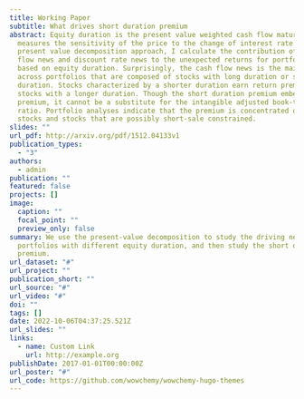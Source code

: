 ```yaml
---
title: Working Paper
subtitle: What drives short duration premium
abstract: Equity duration is the present value weighted cash flow maturity. It
  measures the sensitivity of the price to the change of interest rate. Using a
  present value decomposition approach, I calculate the contribution of cash
  flow news and discount rate news to the unexpected returns for portfolios
  based on equity duration. Surprisingly, the cash flow news is the main driver
  across portfolios that are composed of stocks with long duration or short
  duration. Stocks characterized by a shorter duration earn return premium over
  stocks with a longer duration. Though the short duration premium embeds value
  premium, it cannot be a substitute for the intangible adjusted book-to-market
  ratio. Portfolio analyses indicate that the premium is concentrated on small
  stocks and stocks that are possibly short-sale constrained.
slides: ""
url_pdf: http://arxiv.org/pdf/1512.04133v1
publication_types:
  - "3"
authors:
  - admin
publication: ""
featured: false
projects: []
image:
  caption: ""
  focal_point: ""
  preview_only: false
summary: We use the present-value decomposition to study the driving news of
  portfolios with different equity duration, and then study the short duration
  premium.
url_dataset: "#"
url_project: ""
publication_short: ""
url_source: "#"
url_video: "#"
doi: ""
tags: []
date: 2022-10-06T04:37:25.521Z
url_slides: ""
links:
  - name: Custom Link
    url: http://example.org
publishDate: 2017-01-01T00:00:00Z
url_poster: "#"
url_code: https://github.com/wowchemy/wowchemy-hugo-themes
---
```

